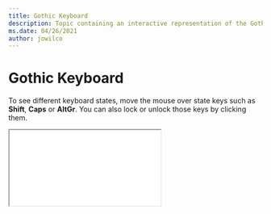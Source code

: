 ```yaml
--- 
title: Gothic Keyboard 
description: Topic containing an interactive representation of the Gothic Keyboard 
ms.date: 04/26/2021 
author: jowilco 
--- 
```

 
# Gothic Keyboard 
 
To see different keyboard states, move the mouse over state keys such as **Shift**, **Caps** or **AltGr**. You can also lock or unlock those keys by clicking them. 
 
<iframe src="kbdgthc.html"></iframe> 
